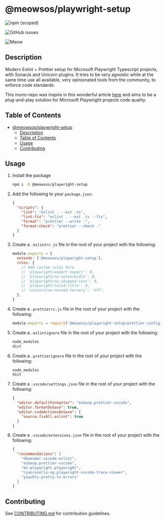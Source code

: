 # @meowsos/playwright-setup

![npm (scoped)](https://img.shields.io/npm/v/@meowsos/playwright-setup)

![GitHub issues](https://img.shields.io/github/issues/meowso/playwright-hero)

![Meow](https://bit.ly/fcc-running-cats)

## Description

Modern Eslint + Prettier setup for Microsoft Playwright Typescript projects, with SonarJs and Unicorn plugins.
It tries to be very agnostic while at the same time use all available, very opinionated tools from the community, to enforce code standards.

This mono-repo was inspire in this wonderful article [here](https://blog.logrocket.com/reduce-effort-shared-eslint-prettier-configs/) and aims to be a plug-and-play solution for Microsoft Playwright projects code quality.

## Table of Contents

- [@meowsos/playwright-setup](#meowsosplaywright-setup)
  - [Description](#description)
  - [Table of Contents](#table-of-contents)
  - [Usage](#usage)
  - [Contributing](#contributing)

## Usage

1. Install the package

   ```bash
   npm i -D @meowsos/playwright-setup
   ```

2. Add the following to your `package.json`:

   ```json
   {
     "scripts": {
       "lint": "eslint . --ext .ts",
       "lint:fix": "eslint . --ext .ts --fix",
       "format": "prettier --write .",
       "format:check": "prettier --check ."
     }
   }
   ```

3. Create a `.eslintrc.js` file in the root of your project with the following:

   ```js
   module.exports = {
     extends: ['@meowsos/playwright-setup'],
     rules: {
       // Add custom rules here
       // 'playwright/expect-expect': 0,
       // 'playwright/no-networkidle': 0,
       // 'playwright/no-skipped-test': 0,
       // 'playwright/valid-title': 0,
       // 'unicorn/no-nested-ternary': 'off',
     },
   }
   ```

4. Create a `.prettierrc.js` file in the root of your project with the following:

   ```js
   module.exports = require('@meowsos/playwright-setup/prettier.config')
   ```

5. Create a `.eslintignore` file in the root of your project with the following:

   ```txt
   node_modules
   dist
   ```

6. Create a `.prettierignore` file in the root of your project with the following:

   ```txt
   node_modules
   dist
   ```

7. Create a `.vscode/settings.json` file in the root of your project with the following:

   ```json
   {
     "editor.defaultFormatter": "esbenp.prettier-vscode",
     "editor.formatOnSave": true,
     "editor.codeActionsOnSave": {
       "source.fixAll.eslint": true
     }
   }
   ```

8. Create a `.vscode/extensions.json` file in the root of your project with the following:

   ```json
   {
     "recommendations": [
       "dbaeumer.vscode-eslint",
       "esbenp.prettier-vscode",
       "ms-playwright.playwright",
       "ryanrosello-og.playwright-vscode-trace-viewer",
       "yoavbls.pretty-ts-errors"
     ]
   }
   ```

## Contributing

See [CONTRIBUTING.md](CONTRIBUTING.md) for contribution guidelines.
